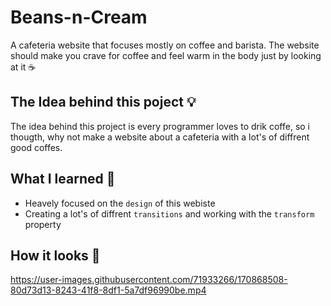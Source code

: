 # Beans-n-Cream
A cafeteria website that focuses mostly on coffee and barista. The website should make you crave for coffee and feel warm in the body just by looking at it ☕

## The Idea behind this poject 💡
The idea behind this project is every programmer loves to drik coffe, so i thougth, why not make a website about a cafeteria with a lot's of diffrent good coffes.

## What I learned 🧠
- Heavely focused on the `design` of this webiste
- Creating a lot's of diffrent `transitions` and working with the `transform` property

## How it looks 🎥

 
https://user-images.githubusercontent.com/71933266/170868508-80d73d13-8243-41f8-8df1-5a7df96990be.mp4

